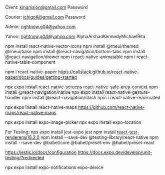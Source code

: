 Client:
kingnixion@gmail.com
Password

Courier:
ichigoK@gmail.com
Password

Admin:
rightnow.g04@yahoo.com

Yahoo:
rightnow.g04@yahoo.com
AlphaArshadKennedyMichaelRita

npm install react-native-vector-icons
npm install @rneui/themed @rneui/base
npm install @react-navigation/bottom-tabs
npm install @react-navigation/drawer
npm i react-native-animatable
npm i react-native-table-component

npm i react-native-paper
https://callstack.github.io/react-native-paper/docs/guides/getting-started

npx expo install react-native-screens react-native-safe-area-context
npm install @react-navigation/native
npx expo install react-native-gesture-handler
npm install @react-navigation/stack
npm i react-native-reanimated

npx expo install react-native-maps
https://github.com/react-native-maps/react-native-maps

npx expo install expo-image-picker
npx expo install expo-location

For Testing:
npx expo install jest-expo jest
npm install react-test-renderer@18.2.0
npm install --save-dev @testing-library/react-native
npm install --save-dev @babel/core @babel/preset-env @babel/preset-react

https://jestjs.io/docs/configuration
https://docs.expo.dev/develop/unit-testing/?redirected

npx expo install expo-notifications expo-device